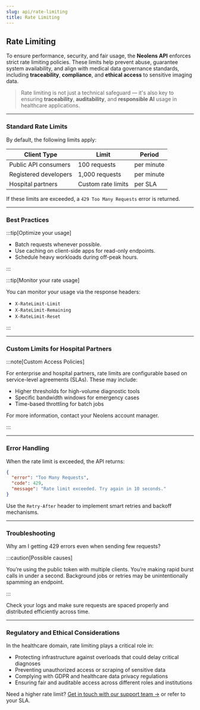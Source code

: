 ```yaml
---
slug: api/rate-limiting
title: Rate Limiting
---
```


## Rate Limiting

To ensure performance, security, and fair usage, the **Neolens API** enforces strict rate limiting policies. These limits help prevent abuse, guarantee system availability, and align with medical data governance standards, including **traceability**, **compliance**, and **ethical access** to sensitive imaging data.

> Rate limiting is not just a technical safeguard — it's also key to ensuring **traceability**, **auditability**, and **responsible AI** usage in healthcare applications.

---

### Standard Rate Limits

By default, the following limits apply:

| Client Type            | Limit                 | Period      |
|------------------------|-----------------------|-------------|
| Public API consumers   | 100 requests          | per minute  |
| Registered developers  | 1,000 requests        | per minute  |
| Hospital partners      | Custom rate limits    | per SLA     |

If these limits are exceeded, a `429 Too Many Requests` error is returned.

---

### Best Practices

:::tip[Optimize your usage]

- Batch requests whenever possible.
- Use caching on client-side apps for read-only endpoints.
- Schedule heavy workloads during off-peak hours.

:::

:::tip[Monitor your rate usage]

You can monitor your usage via the response headers:

- `X-RateLimit-Limit`
- `X-RateLimit-Remaining`
- `X-RateLimit-Reset`

:::

---

### Custom Limits for Hospital Partners

:::note[Custom Access Policies]

For enterprise and hospital partners, rate limits are configurable based on service-level agreements (SLAs). These may include:

- Higher thresholds for high-volume diagnostic tools
- Specific bandwidth windows for emergency cases
- Time-based throttling for batch jobs

For more information, contact your Neolens account manager.

:::

---

### Error Handling

When the rate limit is exceeded, the API returns:

```json
{
  "error": "Too Many Requests",
  "code": 429,
  "message": "Rate limit exceeded. Try again in 10 seconds."
}
```

Use the `Retry-After` header to implement smart retries and backoff mechanisms.

---

### Troubleshooting

Why am I getting 429 errors even when sending few requests?

:::caution[Possible causes]

You’re using the public token with multiple clients.
You’re making rapid burst calls in under a second.
Background jobs or retries may be unintentionally spamming an endpoint.

:::

Check your logs and make sure requests are spaced properly and distributed efficiently across time.

---

### Regulatory and Ethical Considerations

In the healthcare domain, rate limiting plays a critical role in:

- Protecting infrastructure against overloads that could delay critical diagnoses
- Preventing unauthorized access or scraping of sensitive data
- Complying with GDPR and healthcare data privacy regulations
- Ensuring fair and auditable access across different roles and institutions

Need a higher rate limit? [Get in touch with our support team →](mailto:support@neolens.ai) or refer to your SLA.
